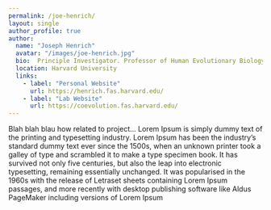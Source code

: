 ```yaml
---
permalink: /joe-henrich/
layout: single
author_profile: true
author:
  name: "Joseph Henrich"
  avatar: "/images/joe-henrich.jpg"
  bio:  Principle Investigator. Professor of Human Evolutionary Biology
  location: Harvard University
  links:
    - label: "Personal Website"
      url: https://henrich.fas.harvard.edu/
    - label: "Lab Website"
      url: https://coevolution.fas.harvard.edu/
---
```


Blah blah blau how related to project... Lorem Ipsum is simply dummy text of the printing and typesetting industry. Lorem Ipsum has been the industry’s standard dummy text ever since the 1500s, when an unknown printer took a galley of type and scrambled it to make a type specimen book. It has survived not only five centuries, but also the leap into electronic typesetting, remaining essentially unchanged. It was popularised in the 1960s with the release of Letraset sheets containing Lorem Ipsum passages, and more recently with desktop publishing software like Aldus PageMaker including versions of Lorem Ipsum
